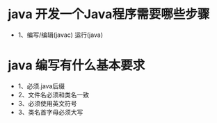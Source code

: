 # java 开发一个Java程序需要哪些步骤
+ 1、编写/编辑(javac)   运行(java)

# java 编写有什么基本要求
+ 1、必须.java后缀
+ 2、文件名必须和类名一致
+ 3、必须使用英文符号
+ 3、类名首字母必须大写